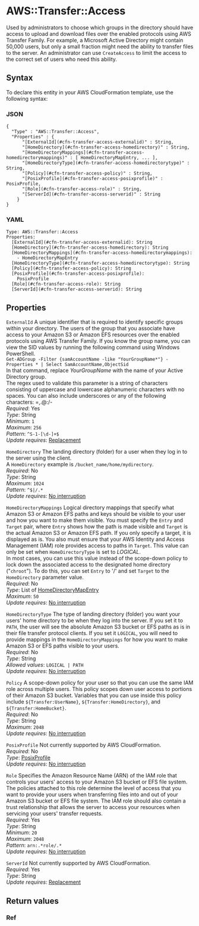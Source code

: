 # AWS::Transfer::Access<a name="aws-resource-transfer-access"></a>

Used by administrators to choose which groups in the directory should have access to upload and download files over the enabled protocols using AWS Transfer Family\. For example, a Microsoft Active Directory might contain 50,000 users, but only a small fraction might need the ability to transfer files to the server\. An administrator can use `CreateAccess` to limit the access to the correct set of users who need this ability\.

## Syntax<a name="aws-resource-transfer-access-syntax"></a>

To declare this entity in your AWS CloudFormation template, use the following syntax:

### JSON<a name="aws-resource-transfer-access-syntax.json"></a>

```
{
  "Type" : "AWS::Transfer::Access",
  "Properties" : {
      "[ExternalId](#cfn-transfer-access-externalid)" : String,
      "[HomeDirectory](#cfn-transfer-access-homedirectory)" : String,
      "[HomeDirectoryMappings](#cfn-transfer-access-homedirectorymappings)" : [ HomeDirectoryMapEntry, ... ],
      "[HomeDirectoryType](#cfn-transfer-access-homedirectorytype)" : String,
      "[Policy](#cfn-transfer-access-policy)" : String,
      "[PosixProfile](#cfn-transfer-access-posixprofile)" : PosixProfile,
      "[Role](#cfn-transfer-access-role)" : String,
      "[ServerId](#cfn-transfer-access-serverid)" : String
    }
}
```

### YAML<a name="aws-resource-transfer-access-syntax.yaml"></a>

```
Type: AWS::Transfer::Access
Properties: 
  [ExternalId](#cfn-transfer-access-externalid): String
  [HomeDirectory](#cfn-transfer-access-homedirectory): String
  [HomeDirectoryMappings](#cfn-transfer-access-homedirectorymappings): 
    - HomeDirectoryMapEntry
  [HomeDirectoryType](#cfn-transfer-access-homedirectorytype): String
  [Policy](#cfn-transfer-access-policy): String
  [PosixProfile](#cfn-transfer-access-posixprofile): 
    PosixProfile
  [Role](#cfn-transfer-access-role): String
  [ServerId](#cfn-transfer-access-serverid): String
```

## Properties<a name="aws-resource-transfer-access-properties"></a>

`ExternalId`  <a name="cfn-transfer-access-externalid"></a>
A unique identifier that is required to identify specific groups within your directory\. The users of the group that you associate have access to your Amazon S3 or Amazon EFS resources over the enabled protocols using AWS Transfer Family\. If you know the group name, you can view the SID values by running the following command using Windows PowerShell\.  
 `Get-ADGroup -Filter {samAccountName -like "YourGroupName*"} -Properties * | Select SamAccountName,ObjectSid`   
In that command, replace *YourGroupName* with the name of your Active Directory group\.  
The regex used to validate this parameter is a string of characters consisting of uppercase and lowercase alphanumeric characters with no spaces\. You can also include underscores or any of the following characters: =,\.@:/\-  
*Required*: Yes  
*Type*: String  
*Minimum*: `1`  
*Maximum*: `256`  
*Pattern*: `^S-1-[\d-]+$`  
*Update requires*: [Replacement](https://docs.aws.amazon.com/AWSCloudFormation/latest/UserGuide/using-cfn-updating-stacks-update-behaviors.html#update-replacement)

`HomeDirectory`  <a name="cfn-transfer-access-homedirectory"></a>
The landing directory \(folder\) for a user when they log in to the server using the client\.  
A `HomeDirectory` example is `/bucket_name/home/mydirectory`\.  
*Required*: No  
*Type*: String  
*Maximum*: `1024`  
*Pattern*: `^$|/.*`  
*Update requires*: [No interruption](https://docs.aws.amazon.com/AWSCloudFormation/latest/UserGuide/using-cfn-updating-stacks-update-behaviors.html#update-no-interrupt)

`HomeDirectoryMappings`  <a name="cfn-transfer-access-homedirectorymappings"></a>
Logical directory mappings that specify what Amazon S3 or Amazon EFS paths and keys should be visible to your user and how you want to make them visible\. You must specify the `Entry` and `Target` pair, where `Entry` shows how the path is made visible and `Target` is the actual Amazon S3 or Amazon EFS path\. If you only specify a target, it is displayed as is\. You also must ensure that your AWS Identity and Access Management \(IAM\) role provides access to paths in `Target`\. This value can only be set when `HomeDirectoryType` is set to *LOGICAL*\.  
In most cases, you can use this value instead of the scope\-down policy to lock down the associated access to the designated home directory \("`chroot`"\)\. To do this, you can set `Entry` to '/' and set `Target` to the `HomeDirectory` parameter value\.  
*Required*: No  
*Type*: List of [HomeDirectoryMapEntry](aws-properties-transfer-access-homedirectorymapentry.md)  
*Maximum*: `50`  
*Update requires*: [No interruption](https://docs.aws.amazon.com/AWSCloudFormation/latest/UserGuide/using-cfn-updating-stacks-update-behaviors.html#update-no-interrupt)

`HomeDirectoryType`  <a name="cfn-transfer-access-homedirectorytype"></a>
The type of landing directory \(folder\) you want your users' home directory to be when they log into the server\. If you set it to `PATH`, the user will see the absolute Amazon S3 bucket or EFS paths as is in their file transfer protocol clients\. If you set it `LOGICAL`, you will need to provide mappings in the `HomeDirectoryMappings` for how you want to make Amazon S3 or EFS paths visible to your users\.  
*Required*: No  
*Type*: String  
*Allowed values*: `LOGICAL | PATH`  
*Update requires*: [No interruption](https://docs.aws.amazon.com/AWSCloudFormation/latest/UserGuide/using-cfn-updating-stacks-update-behaviors.html#update-no-interrupt)

`Policy`  <a name="cfn-transfer-access-policy"></a>
A scope\-down policy for your user so that you can use the same IAM role across multiple users\. This policy scopes down user access to portions of their Amazon S3 bucket\. Variables that you can use inside this policy include `${Transfer:UserName}`, `${Transfer:HomeDirectory}`, and `${Transfer:HomeBucket}`\.  
*Required*: No  
*Type*: String  
*Maximum*: `2048`  
*Update requires*: [No interruption](https://docs.aws.amazon.com/AWSCloudFormation/latest/UserGuide/using-cfn-updating-stacks-update-behaviors.html#update-no-interrupt)

`PosixProfile`  <a name="cfn-transfer-access-posixprofile"></a>
Not currently supported by AWS CloudFormation\.  
*Required*: No  
*Type*: [PosixProfile](aws-properties-transfer-access-posixprofile.md)  
*Update requires*: [No interruption](https://docs.aws.amazon.com/AWSCloudFormation/latest/UserGuide/using-cfn-updating-stacks-update-behaviors.html#update-no-interrupt)

`Role`  <a name="cfn-transfer-access-role"></a>
Specifies the Amazon Resource Name \(ARN\) of the IAM role that controls your users' access to your Amazon S3 bucket or EFS file system\. The policies attached to this role determine the level of access that you want to provide your users when transferring files into and out of your Amazon S3 bucket or EFS file system\. The IAM role should also contain a trust relationship that allows the server to access your resources when servicing your users' transfer requests\.  
*Required*: Yes  
*Type*: String  
*Minimum*: `20`  
*Maximum*: `2048`  
*Pattern*: `arn:.*role/.*`  
*Update requires*: [No interruption](https://docs.aws.amazon.com/AWSCloudFormation/latest/UserGuide/using-cfn-updating-stacks-update-behaviors.html#update-no-interrupt)

`ServerId`  <a name="cfn-transfer-access-serverid"></a>
Not currently supported by AWS CloudFormation\.  
*Required*: Yes  
*Type*: String  
*Update requires*: [Replacement](https://docs.aws.amazon.com/AWSCloudFormation/latest/UserGuide/using-cfn-updating-stacks-update-behaviors.html#update-replacement)

## Return values<a name="aws-resource-transfer-access-return-values"></a>

### Ref<a name="aws-resource-transfer-access-return-values-ref"></a>
